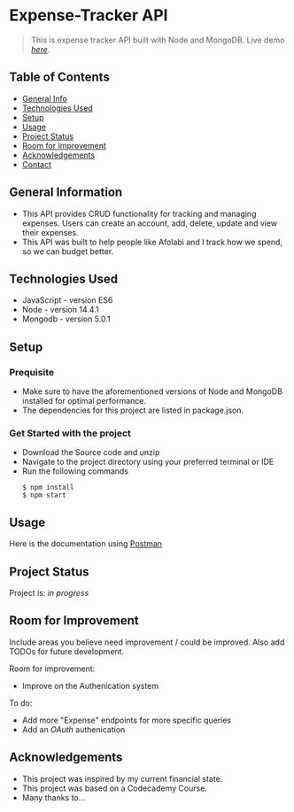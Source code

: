 # Expense-Tracker API
> This is expense tracker API built with Node and MongoDB.
> Live demo [_here_](https://www.example.com). <!-- If you have the project hosted somewhere, include the link here. -->

## Table of Contents
* [General Info](#general-information)
* [Technologies Used](#technologies-used)
* [Setup](#setup)
* [Usage](#usage)
* [Project Status](#project-status)
* [Room for Improvement](#room-for-improvement)
* [Acknowledgements](#acknowledgements)
* [Contact](#contact)
<!-- * [License](#license) -->


## General Information
- This API provides CRUD functionality for tracking and managing expenses. Users can create an account, add, delete, update and view their expenses.
- This API was built to help people like Afolabi and I track how we spend, so we can budget better.


## Technologies Used
- JavaScript - version ES6
- Node - version 14.4.1
- Mongodb - version 5.0.1

## Setup
### Prequisite
 - Make sure to have the aforementioned versions of Node and MongoDB installed for optimal performance.
 - The dependencies for this project are listed in package.json.

### Get Started with the project
- Download the Source code and unzip
- Navigate to the project directory using your preferred terminal or IDE
- Run the following commands
    ```
    $ npm install
    $ npm start
    ```

## Usage
Here is the documentation using [Postman](https://documenter.getpostman.com/view/20050695/UVsMtk1u)

## Project Status
Project is: _in progress_ 


## Room for Improvement
Include areas you believe need improvement / could be improved. Also add TODOs for future development.

Room for improvement:
- Improve on the Authenication system

To do:
- Add more "Expense" endpoints for more specific queries
- Add an *OAuth* authenication


## Acknowledgements
- This project was inspired by my current financial state.
- This project was based on a Codecademy Course.
- Many thanks to...

